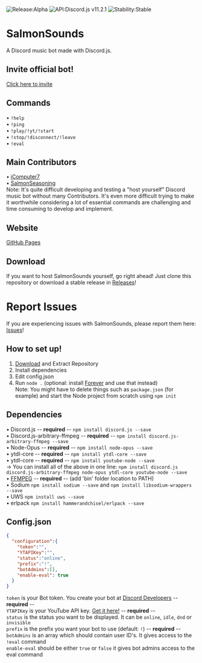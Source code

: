 ![Release:Alpha](https://img.shields.io/badge/Release-Alpha-red.svg)
![API:Discord.js v11.2.1](https://img.shields.io/badge/API-Discord.js%20v11.2.1-blue.svg)
![Stability:Stable](https://img.shields.io/badge/Stability-Stable-green.svg)
# SalmonSounds
A Discord music bot made with Discord.js.<br>
## Invite official bot!
[Click here to invite](https://discordapp.com/oauth2/authorize?client_id=355909071221817344&scope=bot&permissions=104190016)<br>
## Commands
&#8226; `!help`<br>
&#8226; `!ping`<br>
&#8226; `!play/!yt/!start`<br>
&#8226; `!stop/!disconnect/!leave`<br>
&#8226; `!eval`<br>
## Main Contributors
&#8226; [iComputer7](https://github.com/iComputer7)<br>
&#8226; [SalmonSeasoning](https://github.com/SalmonSeasoning)<br>
Note: It's quite difficult developing and testing a "host yourself" Discord music bot without many Contributors. It's even more difficult trying to make it worthwhile considering a lot of essential commands are challenging and time consuming to develop and implement.
## Website
[GitHub Pages](https://salmonseasoning.github.io/SalmonSounds)<br>
## Download
If you want to host SalmonSounds yourself, go right ahead! Just clone this repository or download a stable release in [Releases](https://github.com/SalmonSeasoning/SalmonSounds/releases)!<br>
# Report Issues
If you are experiencing issues with SalmonSounds, please report them here: [Issues](https://github.com/SalmonSeasoning/SalmonSounds/issues)!
## How to set up!
1) [Download](https://github.com/SalmonSeasoning/SalmonSounds/releases) and Extract Repository<br>
2) Install dependencies<br>
3) Edit config.json<br>
4) Run `node .` (optional: install [Forever](https://github.com/foreverjs/forever) and use that instead)<br>
Note: You might have to delete things such as `package.json` (for example) and start the Node project from scratch using `npm init`<br>
## Dependencies
&#8226; Discord.js -- **required** -- `npm install discord.js --save`<br>
&#8226; Discord.js-arbitrary-ffmpeg -- **required** -- `npm install discord.js-arbitrary-ffmpeg --save`<br>
&#8226; Node-Opus -- **required** -- `npm install node-opus --save`<br>
&#8226; ytdl-core -- **required** -- `npm install ytdl-core --save`<br>
&#8226; ytdl-core -- **required** -- `npm install youtube-node --save`<br>
-> You can install all of the above in one line: `npm install discord.js discord.js-arbitrary-ffmpeg node-opus ytdl-core youtube-node --save`<br>
&#8226; [FFMPEG](https://www.ffmpeg.org) -- **required** -- (add 'bin' folder location to PATH)<br>
&#8226; Sodium `npm install sodium --save` and `npm install libsodium-wrappers --save`<br>
&#8226; UWS `npm install uws --save`<br>
&#8226; erlpack `npm install hammerandchisel/erlpack --save`<br>
## Config.json
```json
{
  "configuration":{
    "token":"",
    "YTAPIKey":"",
    "status":"online",
    "prefix":"!",
    "botAdmins":[],
    "enable-eval": true
  }
}
```
`token` is your Bot token. You create your bot at [Discord Developers](https://discordapp.com/developers) -- **required** --<br>
`YTAPIKey` is your YouTube API key. [Get it here!](https://console.developers.google.com/apis) -- **required** --<br>
`status` is the status you want to be displayed. It can be `online`, `idle`, `dnd` or `invisible`<br>
`prefix` is the prefix you want your bot to use (default: `!`) -- **required** --<br>
`botAdmins` is an array which should contain user ID's. It gives access to the `!eval` command<br>
`enable-eval` should be either `true` or `false` it gives bot admins access to the eval command
